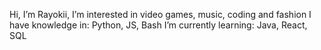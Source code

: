 Hi, I’m Rayokii,
    I’m interested in video games, music, coding and fashion
     I have knowledge in: Python, JS, Bash
      I’m currently learning: Java, React, SQL
